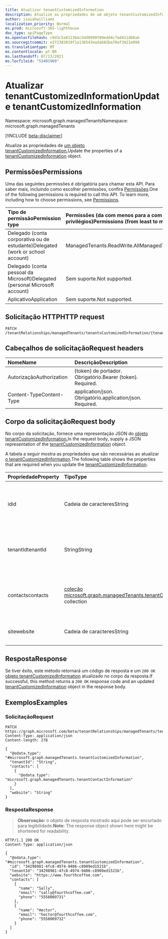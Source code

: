 ```yaml
---
title: Atualizar tenantCustomizedInformation
description: Atualize as propriedades de um objeto tenantCustomizedInformation.
author: isaiahwilliams
localization_priority: Normal
ms.prod: microsoft-365-lighthouse
doc_type: apiPageType
ms.openlocfilehash: c9d3c5a812364c5dd8999f89edd4c7ed411db0ab
ms.sourcegitcommit: e372382019f1a136543eadab02ba70af3921e098
ms.translationtype: MT
ms.contentlocale: pt-BR
ms.lasthandoff: 07/13/2021
ms.locfileid: "53401960"
---
```

# <a name="update-tenantcustomizedinformation"></a><span data-ttu-id="5ae12-103">Atualizar tenantCustomizedInformation</span><span class="sxs-lookup"><span data-stu-id="5ae12-103">Update tenantCustomizedInformation</span></span>
<span data-ttu-id="5ae12-104">Namespace: microsoft.graph.managedTenants</span><span class="sxs-lookup"><span data-stu-id="5ae12-104">Namespace: microsoft.graph.managedTenants</span></span>

[!INCLUDE [beta-disclaimer](../../includes/beta-disclaimer.md)]

<span data-ttu-id="5ae12-105">Atualize as propriedades de [um objeto tenantCustomizedInformation.](../resources/managedtenants-tenantcustomizedinformation.md)</span><span class="sxs-lookup"><span data-stu-id="5ae12-105">Update the properties of a [tenantCustomizedInformation](../resources/managedtenants-tenantcustomizedinformation.md) object.</span></span>

## <a name="permissions"></a><span data-ttu-id="5ae12-106">Permissões</span><span class="sxs-lookup"><span data-stu-id="5ae12-106">Permissions</span></span>
<span data-ttu-id="5ae12-p101">Uma das seguintes permissões é obrigatória para chamar esta API. Para saber mais, incluindo como escolher permissões, confira [Permissões](/graph/permissions-reference).</span><span class="sxs-lookup"><span data-stu-id="5ae12-p101">One of the following permissions is required to call this API. To learn more, including how to choose permissions, see [Permissions](/graph/permissions-reference).</span></span>

|<span data-ttu-id="5ae12-109">Tipo de permissão</span><span class="sxs-lookup"><span data-stu-id="5ae12-109">Permission type</span></span>|<span data-ttu-id="5ae12-110">Permissões (da com menos para a com mais privilégios)</span><span class="sxs-lookup"><span data-stu-id="5ae12-110">Permissions (from least to most privileged)</span></span>|
|:---|:---|
|<span data-ttu-id="5ae12-111">Delegado (conta corporativa ou de estudante)</span><span class="sxs-lookup"><span data-stu-id="5ae12-111">Delegated (work or school account)</span></span>|<span data-ttu-id="5ae12-112">ManagedTenants.ReadWrite.All</span><span class="sxs-lookup"><span data-stu-id="5ae12-112">ManagedTenants.ReadWrite.All</span></span>|
|<span data-ttu-id="5ae12-113">Delegado (conta pessoal da Microsoft)</span><span class="sxs-lookup"><span data-stu-id="5ae12-113">Delegated (personal Microsoft account)</span></span>|<span data-ttu-id="5ae12-114">Sem suporte.</span><span class="sxs-lookup"><span data-stu-id="5ae12-114">Not supported.</span></span>|
|<span data-ttu-id="5ae12-115">Aplicativo</span><span class="sxs-lookup"><span data-stu-id="5ae12-115">Application</span></span>|<span data-ttu-id="5ae12-116">Sem suporte.</span><span class="sxs-lookup"><span data-stu-id="5ae12-116">Not supported.</span></span>|

## <a name="http-request"></a><span data-ttu-id="5ae12-117">Solicitação HTTP</span><span class="sxs-lookup"><span data-stu-id="5ae12-117">HTTP request</span></span>

<!-- {
  "blockType": "ignored"
}
-->
``` http
PATCH /tenantRelationships/managedTenants/tenantsCustomizedInformation/{tenantCustomizedInformationId}
```

## <a name="request-headers"></a><span data-ttu-id="5ae12-118">Cabeçalhos de solicitação</span><span class="sxs-lookup"><span data-stu-id="5ae12-118">Request headers</span></span>
|<span data-ttu-id="5ae12-119">Nome</span><span class="sxs-lookup"><span data-stu-id="5ae12-119">Name</span></span>|<span data-ttu-id="5ae12-120">Descrição</span><span class="sxs-lookup"><span data-stu-id="5ae12-120">Description</span></span>|
|:---|:---|
|<span data-ttu-id="5ae12-121">Autorização</span><span class="sxs-lookup"><span data-stu-id="5ae12-121">Authorization</span></span>|<span data-ttu-id="5ae12-p102">{token} de portador. Obrigatório.</span><span class="sxs-lookup"><span data-stu-id="5ae12-p102">Bearer {token}. Required.</span></span>|
|<span data-ttu-id="5ae12-124">Content-Type</span><span class="sxs-lookup"><span data-stu-id="5ae12-124">Content-Type</span></span>|<span data-ttu-id="5ae12-p103">application/json. Obrigatório.</span><span class="sxs-lookup"><span data-stu-id="5ae12-p103">application/json. Required.</span></span>|

## <a name="request-body"></a><span data-ttu-id="5ae12-127">Corpo da solicitação</span><span class="sxs-lookup"><span data-stu-id="5ae12-127">Request body</span></span>
<span data-ttu-id="5ae12-128">No corpo da solicitação, fornece uma representação JSON do [objeto tenantCustomizedInformation.](../resources/managedtenants-tenantcustomizedinformation.md)</span><span class="sxs-lookup"><span data-stu-id="5ae12-128">In the request body, supply a JSON representation of the [tenantCustomizedInformation](../resources/managedtenants-tenantcustomizedinformation.md) object.</span></span>

<span data-ttu-id="5ae12-129">A tabela a seguir mostra as propriedades que são necessárias ao atualizar [o tenantCustomizedInformation](../resources/managedtenants-tenantcustomizedinformation.md).</span><span class="sxs-lookup"><span data-stu-id="5ae12-129">The following table shows the properties that are required when you update the [tenantCustomizedInformation](../resources/managedtenants-tenantcustomizedinformation.md).</span></span>

|<span data-ttu-id="5ae12-130">Propriedade</span><span class="sxs-lookup"><span data-stu-id="5ae12-130">Property</span></span>|<span data-ttu-id="5ae12-131">Tipo</span><span class="sxs-lookup"><span data-stu-id="5ae12-131">Type</span></span>|<span data-ttu-id="5ae12-132">Descrição</span><span class="sxs-lookup"><span data-stu-id="5ae12-132">Description</span></span>|
|:---|:---|:---|
|<span data-ttu-id="5ae12-133">id</span><span class="sxs-lookup"><span data-stu-id="5ae12-133">id</span></span>|<span data-ttu-id="5ae12-134">Cadeia de caracteres</span><span class="sxs-lookup"><span data-stu-id="5ae12-134">String</span></span>|<span data-ttu-id="5ae12-135">O Azure Active Directory de locatário do locatário gerenciado.</span><span class="sxs-lookup"><span data-stu-id="5ae12-135">The Azure Active Directory tenant identifier for the managed tenant.</span></span>|
|<span data-ttu-id="5ae12-136">tenantId</span><span class="sxs-lookup"><span data-stu-id="5ae12-136">tenantId</span></span>|<span data-ttu-id="5ae12-137">String</span><span class="sxs-lookup"><span data-stu-id="5ae12-137">String</span></span>|<span data-ttu-id="5ae12-138">O Azure Active Directory do locatário para o [locatário gerenciado.](../resources/managedtenants-tenant.md)</span><span class="sxs-lookup"><span data-stu-id="5ae12-138">The Azure Active Directory tenant identifier for the [managed tenant](../resources/managedtenants-tenant.md).</span></span>|
|<span data-ttu-id="5ae12-139">contacts</span><span class="sxs-lookup"><span data-stu-id="5ae12-139">contacts</span></span>|<span data-ttu-id="5ae12-140">[coleção microsoft.graph.managedTenants.tenantContactInformation](../resources/managedtenants-tenantcontactinformation.md)</span><span class="sxs-lookup"><span data-stu-id="5ae12-140">[microsoft.graph.managedTenants.tenantContactInformation](../resources/managedtenants-tenantcontactinformation.md) collection</span></span>|<span data-ttu-id="5ae12-141">A coleção de contatos associados ao locatário gerenciado.</span><span class="sxs-lookup"><span data-stu-id="5ae12-141">The collection of contacts associated with the managed tenant.</span></span>|
|<span data-ttu-id="5ae12-142">site</span><span class="sxs-lookup"><span data-stu-id="5ae12-142">website</span></span>|<span data-ttu-id="5ae12-143">Cadeia de caracteres</span><span class="sxs-lookup"><span data-stu-id="5ae12-143">String</span></span>|<span data-ttu-id="5ae12-144">O site do locatário gerenciado.</span><span class="sxs-lookup"><span data-stu-id="5ae12-144">The website for the managed tenant.</span></span>|

## <a name="response"></a><span data-ttu-id="5ae12-145">Resposta</span><span class="sxs-lookup"><span data-stu-id="5ae12-145">Response</span></span>

<span data-ttu-id="5ae12-146">Se tiver êxito, este método retornará um código de resposta e um `200 OK` [objeto tenantCustomizedInformation](../resources/managedtenants-tenantcustomizedinformation.md) atualizado no corpo da resposta.</span><span class="sxs-lookup"><span data-stu-id="5ae12-146">If successful, this method returns a `200 OK` response code and an updated [tenantCustomizedInformation](../resources/managedtenants-tenantcustomizedinformation.md) object in the response body.</span></span>

## <a name="examples"></a><span data-ttu-id="5ae12-147">Exemplos</span><span class="sxs-lookup"><span data-stu-id="5ae12-147">Examples</span></span>

### <a name="request"></a><span data-ttu-id="5ae12-148">Solicitação</span><span class="sxs-lookup"><span data-stu-id="5ae12-148">Request</span></span>
<!-- {
  "blockType": "request",
  "name": "update_tenantcustomizedinformation"
}
-->
``` http
PATCH https://graph.microsoft.com/beta/tenantRelationships/managedTenants/tenantsCustomizedInformation/{tenantCustomizedInformationId}
Content-Type: application/json
Content-length: 278

{
  "@odata.type": "#microsoft.graph.managedTenants.tenantCustomizedInformation",
  "tenantId": "String",
  "contacts": [
    {
      "@odata.type": "microsoft.graph.managedTenants.tenantContactInformation"
    }
  ],
  "website": "String"
}
```


### <a name="response"></a><span data-ttu-id="5ae12-149">Resposta</span><span class="sxs-lookup"><span data-stu-id="5ae12-149">Response</span></span>
><span data-ttu-id="5ae12-150">**Observação:** o objeto de resposta mostrado aqui pode ser encurtado para legibilidade.</span><span class="sxs-lookup"><span data-stu-id="5ae12-150">**Note:** The response object shown here might be shortened for readability.</span></span>
<!-- {
  "blockType": "response",
  "truncated": true,
  "@odata.type": "microsoft.graph.managedTenants.tenantCustomizedInformation"
}
-->
``` http
HTTP/1.1 200 OK
Content-Type: application/json

{
  "@odata.type": "#microsoft.graph.managedTenants.tenantCustomizedInformation",
  "id": "34298981-4fc8-4974-9486-c8909ed1521b",
  "tenantId": "34298981-4fc8-4974-9486-c8909ed1521b",
  "website": "https://www.fourthcoffee.com",
  "contacts": [
    {
      "name": "Sally",
      "email": "sally@fourthcoffee.com",
      "phone": "5558009731"
    },
    {
      "name": "Hector",
      "email": "hector@fourthcoffee.com",
      "phone": "5558009732"
    }
  ]
}
```
